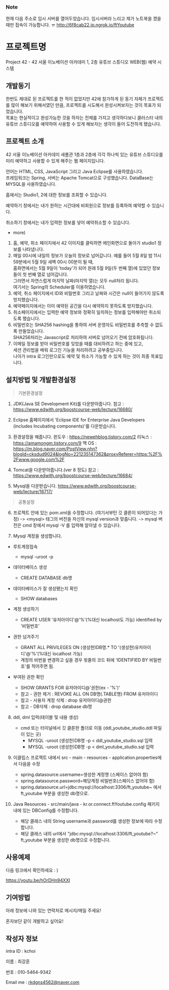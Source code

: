 ### Note

현재 다음 주소로 임시 서버를 열어두었습니다.
임시서버라 느리고 제가 노트북을 켰을 때만 접속이 가능합니다. ㅠ
http://6f8cab22.jp.ngrok.io/ftYoutube


# 프로젝트명

Project 42 - 42 서울 이노베이션 아카데미 1, 2층 유튜브 스튜디오 WEB(웹) 예약 시스템

## 개발동기

한번도 제대로 된 프로젝트를 한 적이 없었지만 42에 참가하게 된 동기 자체가 프로젝트를 많이 해보기 위해서였던 만큼, 프로젝트를 시도해서 완성시켜보자는 것이 목표가 되었습니다.   
목표는 현실적이고 완성가능한 것을 하자는 전제를 가지고 생각하다보니 클러스터 내의 유튜브 스튜디오를 예약하여 사용할 수 있게 해보자는 생각이 들어 도전하게 됐습니다.   

## 프로젝트 소개

42 서울 이노베이션 아카데미 새롬관 1층과 2층에 각각 하나씩 있는 유튜브 스튜디오를 미리 예약하고 사용할 수 있게 해주는 웹 페이지입니다.

언어는 HTML, CSS, JavaScript 그리고 Java Eclipse를 사용하였습니다.  
프레임워크는 Spring, 서버는 Apache Tomcat으로 구성했습니다.
DataBase는 MYSQL을 사용하였습니다.

홈에서는 Studio1, 2에 대한 정보를 조회할 수 있습니다.

예약하기 창에서는 내가 원하는 시간대에 비회원으로 정보를 등록하여 예약할 수 있습니다.

취소하기 창에서는 내가 입력한 정보를 넣어 예약취소할 수 있습니다.

+ more)

1. 홈, 예약, 취소 페이지에서 42 이미지를 클릭하면 메인화면으로 돌아가 studio1 정보를 나타냅니다.
2. 매일 00시에 내일의 정보가 오늘의 정보로 넘어갑니다.
예를 들어 5월 8일 밤 11시 59분에서 5월 9일 새벽 00시 00분이 될 때,   
홈화면에서는 5월 9일이 'today'가 되어 원래 5월 9일(두 번째 열)에 있었던 정보들이 첫 번째 열로 넘어갑니다.   
그러면서 자연스럽게 마지막 날짜(마지막 열)는 모두 null처리 됩니다.   
여기서는 Spring의 Scheduler를 이용하였습니다.   
3. 예약, 취소 페이지에서 ID와 비밀번호 그리고 날짜와 시간은 null이 들어가지 않도록 방지했습니다.
4. 예약페이지에서는 이미 예약된 공간을 다시 예약하지 못하도록 방지했습니다.
5. 취소페이지에서는 입력한 예약 정보와 정확히 일치하는 정보를 입력해야만 취소되도록 했습니다.
6. 비밀번호는 SHA256 hashing을 통하여 서버 운영자도 비밀번호를 추측할 수 없도록 만들었습니다.   
SHA256처리는 Javascript로 처리하여 서버로 넘어오기 전에 암호화됩니다.
7. 이메일 정보를 받아 비밀번호를 잊었을 때를 대비하려고 하는 중에 있고,   
세션 관리법을 배워 로그인 기능을 처리하려고 공부중입니다.   
나아가 intra 로그인만으로도 예약 및 취소가 가능할 수 있게 하는 것이 최종 목표입니다.

## 설치방법 및 개발환경설정

> 기본환경설정



1. JDK(Java SE Development Kit)를 다운받아줍니다.
   참고 : https://www.edwith.org/boostcourse-web/lecture/16680/
   
2. Eclipse 홈페이지에서 'Eclipse IDE for Enterprise Java Developers (includes Incubating components)'를 다운받습니다.

3.  환경설정을 해줍니다.
   윈도우 : https://newehblog.tistory.com/2
   리눅스 : https://amamongm.tistory.com/9
   맥 OS : https://m.blog.naver.com/PostView.nhn?blogId=cksdud9024&logNo=221235147362&proxyReferer=https:%2F%2Fwww.google.com%2F
   
4. Tomcat을 다운받아줍니다.(ver 8 정도)
   참고 : https://www.edwith.org/boostcourse-web/lecture/16684/
   
5. Mysql을 다운받습니다. 
   https://www.edwith.org/boostcourse-web/lecture/16717/

> 공통설정

6. 프로젝트 안에 있는 pom.xml을 수정합니다.  (여기서부턴 깃 클론이 되어있다는 가정)
   -> \<mysql\> 태그의 버전을 자신의 mysql version과 맞춥니다.
   -> mysql 버전은 cmd 창에서 mysql -V 를 입력해 알아낼 수 있습니다.
   
7. Mysql 계정을 생성합니다.

- 루트계정접속
  - mysql -uroot -p
- 데이터베이스 생성
  - CREATE DATABASE db명 
- 데이터베이스가 잘 생성됐는지 확인
  - SHOW databases
- 계정 생성하기
  - CREATE USER '유저아이디'@'%'(%대신 localhost도 가능) identified by '비밀번호'

- 권한 넘겨주기

  - GRANT ALL PRIVILEGES ON (생성한)DB명.* TO '(생성한)유저아이디'@'%'(%대신 localhost 가능)
  - 계정의 비번을 변경하고 싶을 경우 윗줄의 코드 뒤에 'IDENTIFIED BY 비밀번호'를 적어주면 됨.

- 부여된 권한 확인

  - SHOW GRANTS FOR 유저아이디@'권한(ex - '%')'

  * 참고 - 권한 제거 : REVOKE ALL ON DB명(.TABLE명) FROM 유저아이디
  * 참고 - 사용자 계정 삭제 : drop 유저아이디@권한
  * 참고 - DB삭제 : drop database db명

8. ddl, dml 입력(테이블 및 내용 생성)
   * cmd 또는 터미널에서 깃 클론한 폴더로 이동 (ddl_youtube_studio.ddl 파일이 있는 곳)
     * MYSQL -uroot (생성한)DB명 -p < ddl_youtube_studio.sql 입력
     * MYSQL -uroot (생성한)DB명 -p < dml_youtube_studio.sql 입력
     
9. 이클립스 프로젝트 내에서 src - main - resources - application.properties에서 다음을 수정
   * spring.datasource.username=생성한 계정명 (스페이스 없어야 함)
   * spring.datasource.password=해당계정 비밀번호(스페이스 없어야 함)
   * spring.datasource.url=jdbc:mysql://localhost:3306/ft_youtube~ 에서 ft_youtube 부분을 생성한 db명으로.
   
10. Java Resources - src/main/java - kr.or.connect.ftYoutube.config 패키지 내에 있는 DBConfig를 수정합니다.
    * 해당 클래스 내의 String username과 password를 생성한 정보에 따라 수정합니다.
    * 해당 클래스 내의 url에서 "jdbc:mysql://localhost:3306/ft_youtube?~" ft_youtube 부분을 생성한 db명으로 수정합니다.



## 사용예제

다음 링크에서 확인하세요 : )

https://youtu.be/hOrDHn94XXI



## 기여방법

아래 정보에 나와 있는 연락처로 메시지/메일 주세요!

혼자보단 같이 개발하고 싶어요!



## 작성자 정보

intra ID : kchoi

이름 : 최강훈

번호 : 010-5464-9342

Email me : rkdgns4562@naver.com





